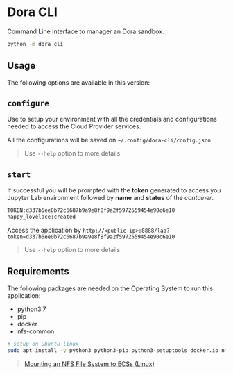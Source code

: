 # Dora CLI

Command Line Interface to manager an Dora sandbox.

```sh
python -m dora_cli
```

## Usage 

The following options are available in this version:

## `configure`

Use to setup your environment with all the credentials and configurations needed to access the Cloud Provider services.

All the configurations will be saved on `~/.config/dora-cli/config.json`

> Use `--help` option to more details

## `start`

If successful you will be prompted with the **token** generated to access you Jupyter Lab environment followed by **name** and **status** of the *container*.

```txt
TOKEN:d337b5ee0b72c6687b9a9e8f8f9a2f5972559454e90c6e10
happy_lovelace:created
```

Access the application by `http://<public-ip>:8888/lab?token=d337b5ee0b72c6687b9a9e8f8f9a2f5972559454e90c6e10`

> Use `--help` option to more details


## Requirements

The following packages are needed on the Operating System to run this application:

- python3.7
- pip 
- docker 
- nfs-common

```sh
# setup on Ubuntu linux
sudo apt install -y python3 python3-pip python3-setuptools docker.io nfs-common
```

> [Mounting an NFS File System to ECSs (Linux)](https://support.huaweicloud.com/intl/en-us/qs-sfs/en-us_topic_0034428728.html)
